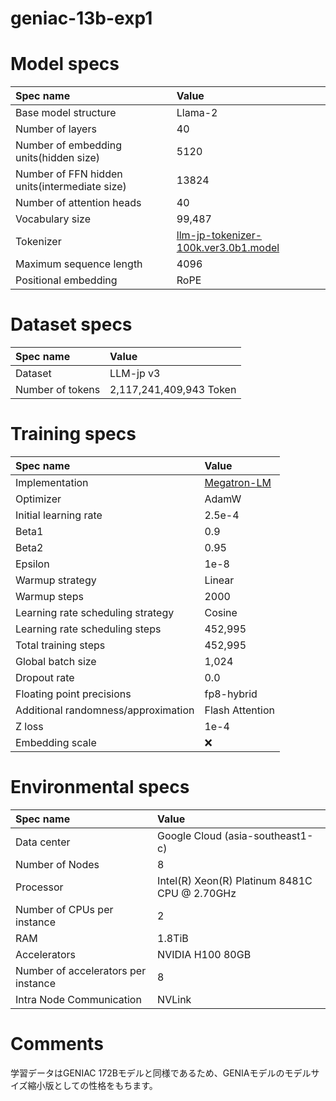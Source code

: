 # geniac-13b-exp1

# Model specs

|Spec name|Value|
|:---|:---|
|Base model structure|Llama-2|
|Number of layers|40|
|Number of embedding units(hidden size)|5120|
|Number of FFN hidden units(intermediate size)|13824|
|Number of attention heads|40|
|Vocabulary size|99,487|
|Tokenizer|[llm-jp-tokenizer-100k.ver3.0b1.model](https://github.com/llm-jp/llm-jp-tokenizer/blob/870a27ce6872e105e4b76cdf2e68c8b7ebfc6a37/models/ver3.0/llm-jp-tokenizer-100k.ver3.0b1.model)|
|Maximum sequence length|4096|
|Positional embedding|RoPE|

# Dataset specs
|Spec name|Value|
|:---|:---|
|Dataset|LLM-jp v3|
|Number of tokens|2,117,241,409,943 Token|

# Training specs

|Spec name|Value|
|:---|:---|
|Implementation|[Megatron-LM](https://github.com/Taishi-N324/Megatron-LM/tree/61447ffbc2cf60035428cea9c112565cfe32e33a)|
|Optimizer|AdamW|
|Initial learning rate|2.5e-4|
|Beta1|0.9|
|Beta2|0.95|
|Epsilon|1e-8|
|Warmup strategy|Linear|
|Warmup steps|2000|
|Learning rate scheduling strategy|Cosine|
|Learning rate scheduling steps|452,995|
|Total training steps|452,995|
|Global batch size|1,024|
|Dropout rate|0.0|
|Floating point precisions|fp8-hybrid|
|Additional randomness/approximation|Flash Attention|
|Z loss|1e-4|
|Embedding scale|❌|

# Environmental specs

|Spec name|Value|
|:---|:---|
|Data center|Google Cloud (asia-southeast1-c)|
|Number of Nodes|8|
|Processor|Intel(R) Xeon(R) Platinum 8481C CPU @ 2.70GHz|
|Number of CPUs per instance|2|
|RAM|1.8TiB|
|Accelerators|NVIDIA H100 80GB|
|Number of accelerators per instance|8|
|Intra Node Communication |NVLink|

# Comments

学習データはGENIAC 172Bモデルと同様であるため、GENIAモデルのモデルサイズ縮小版としての性格をもちます。
